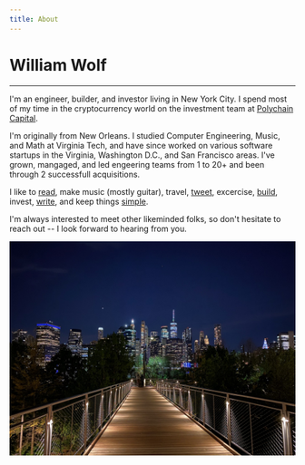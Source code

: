 ```yaml
---
title: About
---
```


# William Wolf

------------------

I'm an engineer, builder, and investor living in New York City.
I spend most of my time in the cryptocurrency world on the investment team
at [Polychain Capital](https://polychain.capital).

I'm originally from New Orleans. I studied Computer Engineering, Music, and Math at Virginia Tech,
and have since worked on various software startups in the Virginia, Washington D.C.,
and San Francisco areas. I've grown, mangaged, and led engeering teams from 1 to 20+ and
been through 2 successfull acquisitions.

I like to
[read](/reading.html),
make music (mostly guitar),
travel,
[tweet](https://twitter.com/throughnothing),
excercise,
[build](https://github.com/throughnothing),
invest,
[write](writing.html),
and keep things [simple](https://www.goodreads.com/quotes/897002-our-life-is-frittered-away-by-detail-simplicity-simplicity-simplicity-i).

I'm always interested to meet other likeminded folks, so don't hesitate to reach out -- I look forward to hearing from you.


![View of Manhattan Skyline](/images/nyc.jpeg)

